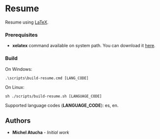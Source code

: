 # Resume

Resume using [LaTeX](https://www.latex-project.org/).

### Prerequisites

- **xelatex** command available on system path. You can download it [here](https://miktex.org/download).

### Build

On Windows:
```
.\scripts\build-resume.cmd [LANG_CODE]
```

On Linux:
```
sh ./scripts/build-resume.sh [LANGUAGE_CODE]
```

Supported language codes (**LANGUAGE_CODE**): es, en.

## Authors

* **Michel Atucha** - *Initial work*
